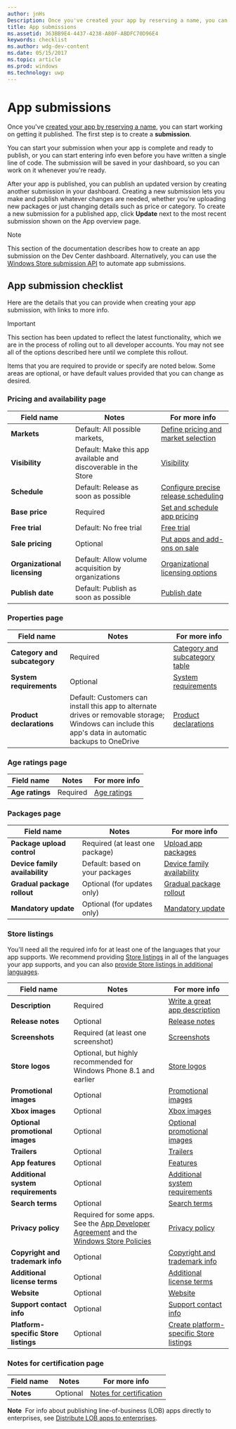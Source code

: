 ```yaml
---
author: jnHs
Description: Once you've created your app by reserving a name, you can start working on getting it published. The first step is to create a submission.
title: App submissions
ms.assetid: 363BB9E4-4437-4238-A80F-ABDFC70D96E4
keywords: checklist
ms.author: wdg-dev-content
ms.date: 05/15/2017
ms.topic: article
ms.prod: windows
ms.technology: uwp
---
```


# App submissions


Once you've [created your app by reserving a name](create-your-app-by-reserving-a-name.md), you can start working on getting it published. The first step is to create a **submission**.

You can start your submission when your app is complete and ready to publish, or you can start entering info even before you have written a single line of code. The submission will be saved in your dashboard, so you can work on it whenever you're ready.

After your app is published, you can publish an updated version by creating another submission in your dashboard. Creating a new submission lets you make and publish whatever changes are needed, whether you're uploading new packages or just changing details such as price or category. To create a new submission for a published app, click **Update** next to the most recent submission shown on the App overview page.

> [!NOTE]
> This section of the documentation describes how to create an app submission on the Dev Center dashboard. Alternatively, you can use the [Windows Store submission API](../monetize/create-and-manage-submissions-using-windows-store-services.md) to automate app submissions.

## App submission checklist

Here are the details that you can provide when creating your app submission, with links to more info.

> [!IMPORTANT]
> This section has been updated to reflect the latest functionality, which we are in the process of rolling out to all developer accounts. You may not see all of the options described here until we complete this rollout.

Items that you are required to provide or specify are noted below. Some areas are optional, or have default values provided that you can change as desired.

### Pricing and availability page
| Field name                    | Notes                                       | For more info                                                             |
|-------------------------------|---------------------------------------------|---------------------------------------------------------------------------|
| **Markets**                   | Default: All possible markets,  | [Define pricing and market selection](define-pricing-and-market-selection.md)         |
| **Visibility**                | Default: Make this app available and discoverable in the Store | [Visibility](set-app-pricing-and-availability.md#visibility) |
| **Schedule**                  | Default: Release as soon as possible        | [Configure precise release scheduling](configure-precise-release-scheduling.md) |
| **Base price**                | Required                                    | [Set and schedule app pricing](set-and-schedule-app-pricing.md)              |
| **Free trial**                | Default: No free trial                      | [Free trial](set-app-pricing-and-availability.md#free-trial)              |
| **Sale pricing**              | Optional                                    | [Put apps and add-ons on sale](put-apps-and-add-ons-on-sale.md)           |
| **Organizational licensing**    | Default: Allow volume acquisition by organizations | [Organizational licensing options](organizational-licensing.md)        |
| **Publish date**                | Default: Publish as soon as possible      | [Publish date](set-app-pricing-and-availability.md#publish-date)          |

<span/>

### Properties page

| Field name                    | Notes                                       | For more info                                                             |
|-------------------------------|---------------------------------------------|---------------------------------------------------------------------------|
| **Category and subcategory**  | Required                                    | [Category and subcategory table](category-and-subcategory-table.md)       |
| **System requirements**      | Optional                                    | [System requirements](enter-app-properties.md#system-requirements)      |
| **Product declarations**          | Default: Customers can install this app to alternate drives or removable storage; Windows can include this app's data in automatic backups to OneDrive | [Product declarations](app-declarations.md) |

<span/>

### Age ratings page

| Field name                    | Notes                                       | For more info                          |
|-------------------------------|---------------------------------------------|----------------------------------------|
| **Age ratings**               | Required                                    | [Age ratings](age-ratings.md)          |

<span/>

### Packages page

| Field name                    | Notes                                  | For more info                          |
|-------------------------------|----------------------------------------|----------------------------------------|
| **Package upload control**    | Required (at least one package)        | [Upload app packages](upload-app-packages.md) |
| **Device family availability** | Default: based on your packages       | [Device family availability](upload-app-packages.md#device-family-availability) |
| **Gradual package rollout**   | Optional (for updates only)            | [Gradual package rollout](gradual-package-rollout.md) |
| **Mandatory update**          | Optional (for updates only)            | [Mandatory update](upload-app-packages.md#mandatory-update)

<span/>

### Store listings

You'll need all the required info for at least one of the languages that your app supports. We recommend providing [Store listings](create-app-store-listings.md) in all of the languages your app supports, and you can also [provide Store listings in additional languages](create-app-store-listings.md#store-listing-languages).

| Field name                    | Notes                                       | For more info                                                     |
|-------------------------------|---------------------------------------------|-------------------------------------------------------------------|
| **Description**               | Required                                    | [Write a great app description](write-a-great-app-description.md) |
| **Release notes**             | Optional                                    | [Release notes](create-app-store-listings.md#release-notes)       |
| **Screenshots**               | Required (at least one screenshot)          | [Screenshots](app-screenshots-and-images.md#screenshots)          |
| **Store logos**               | Optional, but highly recommended for Windows Phone 8.1 and earlier | [Store logos](app-screenshots-and-images.md#store-logos)             |
| **Promotional images**        | Optional                                    | [Promotional images](app-screenshots-and-images.md#promotional-images) |
| **Xbox images**               | Optional                                    | [Xbox images](app-screenshots-and-images.md#xbox-images)              |
| **Optional promotional images**       | Optional                            | [Optional promotional images](app-screenshots-and-images.md#optional-promotional-images)       |
| **Trailers**                  | Optional                                    | [Trailers](app-screenshots-and-images.md#trailers)                | 
| **App features**              | Optional                                    | [Features](create-app-store-listings.md#app-features)             |
| **Additional system requirements**      | Optional                                    | [Additional system requirements](create-app-store-listings.md#additional-system-requirements) 
| **Search terms**              | Optional                                    | [Search terms](create-app-store-listings.md#search-terms)         |
| **Privacy policy**            | Required for some apps. See the [App Developer Agreement](https://msdn.microsoft.com/library/windows/apps/hh694058) and the [Windows Store Policies](https://msdn.microsoft.com/library/windows/apps/dn764944.aspx#pol_10_5_1) | [Privacy policy](create-app-store-listings.md#privacy-policy)        |
| **Copyright and trademark info** | Optional                                 | [Copyright and trademark info](create-app-store-listings.md#copyright-and-trademark-info) |
| **Additional license terms**  | Optional                                    | [Additional license terms](create-app-store-listings.md#additional-license-terms) |
| **Website**                   | Optional                                    | [Website](create-app-store-listings.md#website)                   |
| **Support contact info**      | Optional                                    | [Support contact info](create-app-store-listings.md)              |
| **Platform-specific Store listings** | Optional                               | [Create platform-specific Store listings](create-platform-specific-store-listings.md)  |

<span/>

### Notes for certification page

| Field name                    | Notes                                       | For more info                                                     |
|-------------------------------|---------------------------------------------|-------------------------------------------------------------------|
| **Notes**                     | Optional                                    | [Notes for certification](notes-for-certification.md)             |

<span/>

**Note**&nbsp;&nbsp;For info about publishing line-of-business (LOB) apps directly to enterprises, see [Distribute LOB apps to enterprises](distribute-lob-apps-to-enterprises.md).
